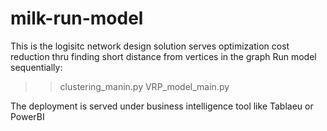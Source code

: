 # milk-run-model
This is the logisitc network design solution serves optimization cost reduction thru finding short distance from vertices in the graph
Run model sequentially: 
>> clustering_manin.py
>> VRP_model_main.py

The deployment is served under business intelligence tool like Tablaeu or PowerBI
